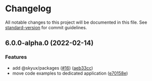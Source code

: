 # Changelog

All notable changes to this project will be documented in this file. See [standard-version](https://github.com/conventional-changelog/standard-version) for commit guidelines.

## 6.0.0-alpha.0 (2022-02-14)

### Features

- add @skyux/packages ([#16](https://github.com/blackbaud/skyux-monorepo-playground/issues/16)) ([aeb33cc](https://github.com/blackbaud/skyux-monorepo-playground/commit/aeb33ccd18fa64d2ab61e0496242043854103ffe))
- move code examples to dedicated application ([e70158e](https://github.com/blackbaud/skyux-monorepo-playground/commit/e70158e5119acc71c881e7234ca04e61d399cbb5))
